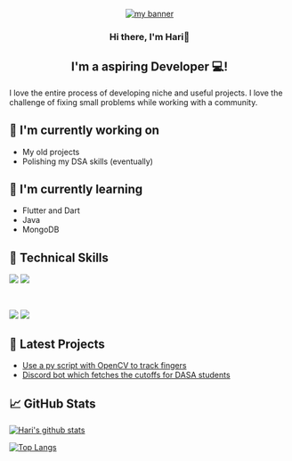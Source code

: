 <p align="center">
  <a href="https://github.com/Haz3-jolt" target="_blank" rel="noreferrer"><img src="https://github.com/Haz3-jolt/Haz3-jolt/assets/79502699/09fb225e-617e-42b3-a7c3-32017336ca7b" alt="my banner"></a>
</p>

<h3 align="center">
Hi there, I'm Hari👋
</h3>

<h2 align="center">
I'm a aspiring Developer 💻!
</h2> 

I love the entire process of developing niche and useful projects. I love the challenge of fixing small problems while working with a community.



## 🔭 I'm currently working on

- My old projects
- Polishing my DSA skills (eventually)

## 🌱 I'm currently learning

- Flutter and Dart
- Java
- MongoDB

## 💼 Technical Skills

![](https://img.shields.io/badge/python-3670A0?style=for-the-badge&logo=python&logoColor=ffdd54)
![](https://img.shields.io/badge/c-%2300599C.svg?style=for-the-badge&logo=c&logoColor=white)

</br>

![](https://img.shields.io/badge/git-%23F05033.svg?style=for-the-badge&logo=git&logoColor=white)
![](https://img.shields.io/badge/github-%23121011.svg?style=for-the-badge&logo=github&logoColor=white)

## 📝 Latest Projects

- [Use a py script with OpenCV to track fingers](https://github.com/Haz3-jolt/Finger-tracking-gestures)
- [Discord bot which fetches the cutoffs for DASA students](https://github.com/Haz3-jolt/DasaBot)

## 📈 GitHub Stats 

[![Hari's github stats](https://github-readme-stats.vercel.app/api?username=Haz3-jolt)](https://github.com/Haz3-jolt)

[![Top Langs](https://github-readme-stats.vercel.app/api/top-langs/?username=Haz3-jolt&layout=compact)](https://github.com/Haz3-jolt)
